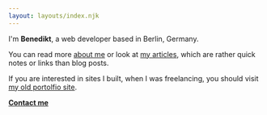 ```yaml
---
layout: layouts/index.njk
---
```


I'm __Benedikt__, a web developer based in Berlin, Germany.

You can read more [about me](about/) or look at [my articles](notes/), which are rather quick notes or links than blog posts.

If you are interested in sites I built, when I was freelancing, you should visit [my old portolfio site](http://via.benedikt.gr/).


__[Contact me](mailto:mail@benedikt.gr)__
